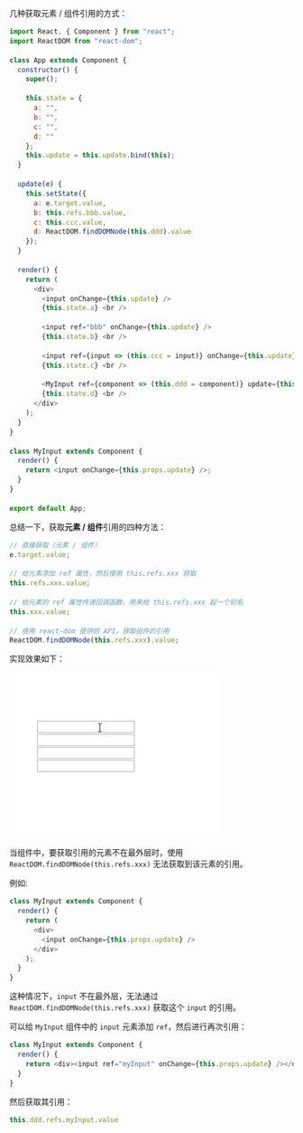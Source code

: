 几种获取元素 / 组件引用的方式：

```js
import React, { Component } from "react";
import ReactDOM from "react-dom";

class App extends Component {
  constructor() {
    super();

    this.state = {
      a: "",
      b: "",
      c: "",
      d: ""
    };
    this.update = this.update.bind(this);
  }

  update(e) {
    this.setState({
      a: e.target.value,
      b: this.refs.bbb.value,
      c: this.ccc.value,
      d: ReactDOM.findDOMNode(this.ddd).value
    });
  }

  render() {
    return (
      <div>
        <input onChange={this.update} />
        {this.state.a} <br />

        <input ref="bbb" onChange={this.update} />
        {this.state.b} <br />

        <input ref={input => (this.ccc = input)} onChange={this.update} />
        {this.state.c} <br />
        
        <MyInput ref={component => (this.ddd = component)} update={this.update} />
        {this.state.d} <br />
      </div>
    );
  }
}

class MyInput extends Component {
  render() {
    return <input onChange={this.props.update} />;
  }
}

export default App;
```

总结一下，获取**元素 / 组件**引用的四种方法：

```js
// 直接获取（元素 / 组件）
e.target.value;

// 给元素添加 ref 属性，然后使用 this.refs.xxx 获取
this.refs.xxx.value;

// 给元素的 ref 属性传递回调函数，用来给 this.refs.xxx 起一个别名
this.xxx.value;

// 使用 react-dom 提供的 API，获取组件的引用
ReactDOM.findDOMNode(this.refs.xxx).value;
```

实现效果如下：

![](./imgs/react_ref.gif)

当组件中，要获取引用的元素不在最外层时，使用 `ReactDOM.findDOMNode(this.refs.xxx)` 无法获取到该元素的引用。

例如:

```js
class MyInput extends Component {
  render() {
    return (
      <div>
        <input onChange={this.props.update} />
      </div>
    );
  }
}
```

这种情况下，`input` 不在最外层，无法通过 `ReactDOM.findDOMNode(this.refs.xxx)` 获取这个 `input` 的引用。

可以给 `MyInput` 组件中的 `input` 元素添加 `ref`，然后进行再次引用：

```js
class MyInput extends Component {
  render() {
    return <div><input ref="myInput" onChange={this.props.update} /></div>;
  }
}
```

然后获取其引用：

```js
this.ddd.refs.myInput.value
```
